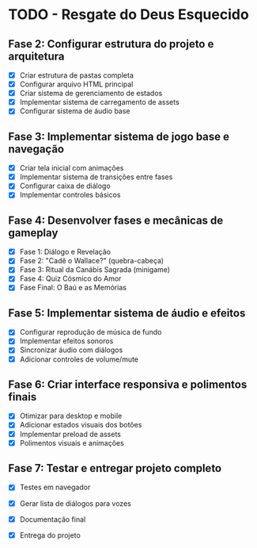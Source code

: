 # TODO - Resgate do Deus Esquecido

## Fase 2: Configurar estrutura do projeto e arquitetura
- [x] Criar estrutura de pastas completa
- [x] Configurar arquivo HTML principal
- [x] Criar sistema de gerenciamento de estados
- [x] Implementar sistema de carregamento de assets
- [x] Configurar sistema de áudio base

## Fase 3: Implementar sistema de jogo base e navegação
- [x] Criar tela inicial com animações
- [x] Implementar sistema de transições entre fases
- [x] Configurar caixa de diálogo
- [x] Implementar controles básicos

## Fase 4: Desenvolver fases e mecânicas de gameplay
- [x] Fase 1: Diálogo e Revelação
- [x] Fase 2: "Cadê o Wallace?" (quebra-cabeça)
- [x] Fase 3: Ritual da Canábis Sagrada (minigame)
- [x] Fase 4: Quiz Cósmico do Amor
- [x] Fase Final: O Baú e as Memórias

## Fase 5: Implementar sistema de áudio e efeitos
- [x] Configurar reprodução de música de fundo
- [x] Implementar efeitos sonoros
- [x] Sincronizar áudio com diálogos
- [x] Adicionar controles de volume/mute

## Fase 6: Criar interface responsiva e polimentos finais
- [x] Otimizar para desktop e mobile
- [x] Adicionar estados visuais dos botões
- [x] Implementar preload de assets
- [x] Polimentos visuais e animações

## Fase 7: Testar e entregar projeto completo
- [x] Testes em navegador
- [x] Gerar lista de diálogos para vozes
- [x] Documentação final
- [x] Entrega do projeto

